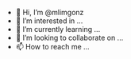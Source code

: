- 👋 Hi, I’m @mlimgonz
- 👀 I’m interested in ...
- 🌱 I’m currently learning ...
- 💞️ I’m looking to collaborate on ...
- 📫 How to reach me ...

<!---
mlimgonz/mlimgonz is a ✨ special ✨ repository because its `README.md` (this file) appears on your GitHub profile.
You can click the Preview link to take a look at your changes.
--->
